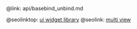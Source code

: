 @link: api/basebind_unbind.md

@seolinktop: [ui widget library](https://webix.com)
@seolink: [multi view](https://webix.com/widget/multiview/)